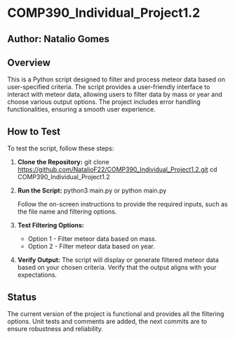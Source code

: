 # COMP390_Individual_Project1.2

## Author: Natalio Gomes

## Overview

This is a Python script designed to filter and process meteor data based on user-specified criteria. The script provides
a user-friendly interface to interact with meteor data, allowing users to filter data by mass or year and choose various
output options. The project includes error handling functionalities, ensuring a smooth user experience.

## How to Test

To test the script, follow these steps:

1. **Clone the Repository:**
   git clone https://github.com/NatalioF22/COMP390_Individual_Project1.2.git
   cd COMP390_Individual_Project1.2

2. **Run the Script:**
   python3 main.py or python main.py

   Follow the on-screen instructions to provide the required inputs, such as the file name and filtering options.

3. **Test Filtering Options:**
    - Option 1 - Filter meteor data based on mass.
    - Option 2 - Filter meteor data based on year.

4. **Verify Output:**
   The script will display or generate filtered meteor data based on your chosen criteria. Verify that the output aligns
   with your expectations.

## Status

The current version of the project is functional and provides all the filtering options.
Unit tests and comments are added, the next commits are to ensure robustness and reliability.


